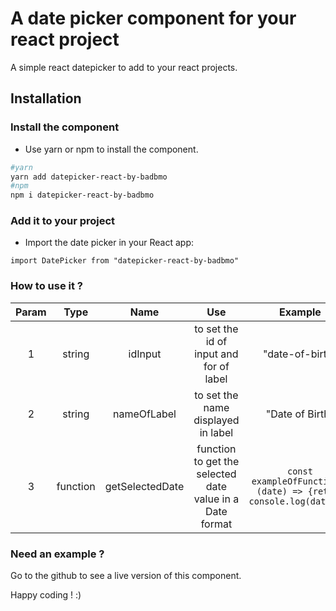 # A date picker component for your react project

A simple react datepicker to add to your react projects.

## Installation

### Install the component

- Use yarn or npm to install the component.
```bash
#yarn
yarn add datepicker-react-by-badbmo
#npm
npm i datepicker-react-by-badbmo
```
### Add it to your project

- Import the date picker in your React app:
```
import DatePicker from "datepicker-react-by-badbmo"
```
### How to use it ?

| Param |  Type  | Name | Use | Example |
|:-----:|:--------:|:------:|:------:|:------:|
| 1   | string | idInput | to set the id of input and for of label | "date-of-birth" |
| 2   |  string  |   nameOfLabel | to set the name displayed in label | "Date of Birth" |
| 3   | function | getSelectedDate | function to get the selected date value in a Date format | `const exampleOfFunction = (date) => {return console.log(date);};` |

### Need an example ?

Go to the github to see a live version of this component.

Happy coding ! :)

